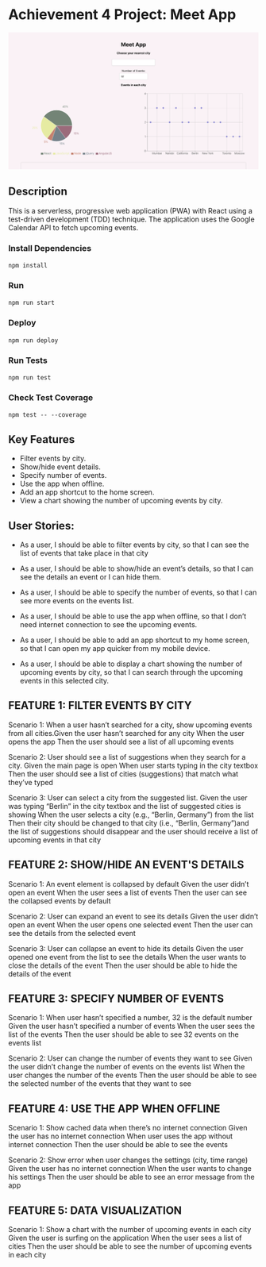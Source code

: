 # Achievement 4 Project: Meet App

![Screenshot](https://github.com/andrasbanki/meet/raw/main/public/readmePicture.png)

## Description

This is a serverless, progressive web application (PWA) with React using a test-driven development (TDD) technique. The application uses the Google Calendar API to fetch upcoming events.

### Install Dependencies

```
npm install
```

### Run

```
npm run start
```

### Deploy

```
npm run deploy
```

### Run Tests

```
npm run test
```

### Check Test Coverage

```
npm test -- --coverage
```

## Key Features

-   Filter events by city.
-   Show/hide event details.
-   Specify number of events.
-   Use the app when offline.
-   Add an app shortcut to the home screen.
-   View a chart showing the number of upcoming events by city.

## User Stories:

-   As a user, I should be able to filter events by city, so that I can see the list of events that take place in that city

-   As a user, I should be able to show/hide an event’s details, so that I can see the details an event or I can hide them.

-   As a user, I should be able to specify the number of events, so that I can see more events on the events list.

-   As a user, I should be able to use the app when offline, so that I don’t need internet connection to see the upcoming events.

-   As a user, I should be able to add an app shortcut to my home screen, so that I can open my app quicker from my mobile device.

-   As a user, I should be able to display a chart showing the number of upcoming events by city, so that I can search through the upcoming events in this selected city.

## FEATURE 1: FILTER EVENTS BY CITY

Scenario 1: When a user hasn’t searched for a city, show upcoming events from all cities.Given the user hasn’t searched for any city
When the user opens the app
Then the user should see a list of all upcoming events

Scenario 2: User should see a list of suggestions when they search for a city. Given the main page is open
When user starts typing in the city textbox
Then the user should see a list of cities (suggestions) that match what they’ve typed

Scenario 3: User can select a city from the suggested list.
Given the user was typing “Berlin” in the city textbox and the list of suggested cities is showing
When the user selects a city (e.g., “Berlin, Germany”) from the list
Then their city should be changed to that city (i.e., “Berlin, Germany”)and the list of suggestions should disappear and the user should receive a list of upcoming events in that city

## FEATURE 2: SHOW/HIDE AN EVENT'S DETAILS

Scenario 1: An event element is collapsed by default
Given the user didn’t open an event
When the user sees a list of events
Then the user can see the collapsed events by default

Scenario 2: User can expand an event to see its details
Given the user didn’t open an event
When the user opens one selected event
Then the user can see the details from the selected event

Scenario 3: User can collapse an event to hide its details
Given the user opened one event from the list to see the details
When the user wants to close the details of the event
Then the user should be able to hide the details of the event

## FEATURE 3: SPECIFY NUMBER OF EVENTS

Scenario 1: When user hasn’t specified a number, 32 is the default number
Given the user hasn’t specified a number of events
When the user sees the list of the events
Then the user should be able to see 32 events on the events list

Scenario 2: User can change the number of events they want to see
Given the user didn’t change the number of events on the events list
When the user changes the number of the events
Then the user should be able to see the selected number of the events that they want to see

## FEATURE 4: USE THE APP WHEN OFFLINE

Scenario 1: Show cached data when there’s no internet connection
Given the user has no internet connection
When user uses the app without internet connection
Then the user should be able to see the events

Scenario 2: Show error when user changes the settings (city, time range)
Given the user has no internet connection
When the user wants to change his settings
Then the user should be able to see an error message from the app

## FEATURE 5: DATA VISUALIZATION

Scenario 1: Show a chart with the number of upcoming events in each city
Given the user is surfing on the application
When the user sees a list of cities
Then the user should be able to see the number of upcoming events in each city
